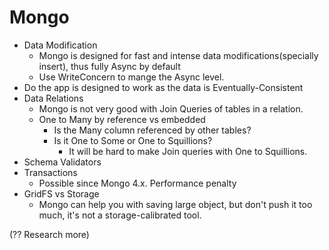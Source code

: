 # Mongo

- Data Modification
  - Mongo is designed for fast and intense data modifications(specially insert), thus fully Async by default
  - Use WriteConcern to mange the Async level.
- Do the app is designed to work as the data is Eventually-Consistent
- Data Relations
  - Mongo is not very good with Join Queries of tables in a relation.
  - One to Many by reference vs embedded
    - Is the Many column referenced by other tables?
    - Is it One to Some or One to Squillions?
      - It will be hard to make Join queries with One to Squillions.
- Schema Validators
- Transactions
  - Possible since Mongo 4.x. Performance penalty
- GridFS vs Storage
  - Mongo can help you with saving large object, but don't push it too much, it's not a storage-calibrated tool.

(?? Research more)
